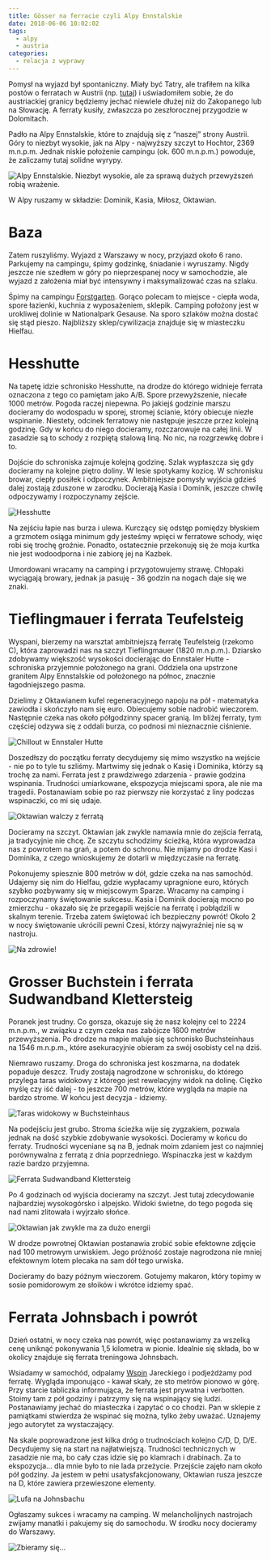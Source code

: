 ```yaml
---
title: Gösser na ferracie czyli Alpy Ennstalskie
date: 2018-06-06 10:02:02
tags:
  - alpy
  - austria
categories:
  - relacja z wyprawy
---
```


Pomysł na wyjazd był spontaniczny. Miały być Tatry, ale trafiłem na kilka postów o ferratach w Austrii (np. [tutaj](malo-za-duze-podroze.blogspot.com)) i uświadomiłem sobie, że do austriackiej granicy będziemy jechać niewiele dłużej niż do Zakopanego lub na Słowację. A ferraty kusiły, zwłaszcza po zeszłorocznej przygodzie w Dolomitach.

Padło na Alpy Ennstalskie, które to znajdują się z “naszej” strony Austrii. Góry to niezbyt wysokie, jak na Alpy - najwyższy szczyt to Hochtor, 2369 m.n.p.m. Jednak niskie położenie campingu (ok. 600 m.n.p.m.) powoduje, że zaliczamy tutaj solidne wyrypy.

![Alpy Ennstalskie. Niezbyt wysokie, ale za sprawą dużych przewyższeń robią wrażenie.](/images/austria-2018/1.png)

W Alpy ruszamy w składzie: Dominik, Kasia, Miłosz, Oktawian.

# Baza

Zatem ruszyliśmy. Wyjazd z Warszawy w nocy, przyjazd około 6 rano. Parkujemy na campingu, śpimy godzinkę, śniadanie i wyruszamy. Nigdy jeszcze nie szedłem w góry po nieprzespanej nocy w samochodzie, ale wyjazd z założenia miał być intensywny i maksymalizować czas na szlaku.

Śpimy na campingu [Forstgarten](http://www.landesforste.at/index.php?id=29). Gorąco polecam to miejsce - ciepła woda, spore łazienki, kuchnia z wyposażeniem, sklepik. Camping położony jest w urokliwej dolinie w Nationalpark Gesause. Na sporo szlaków można dostać się stąd pieszo. Najbliższy sklep/cywilizacja znajduje się w miasteczku Hielfau. 

# Hesshutte

Na tapetę idzie schronisko Hesshutte, na drodze do którego widnieje ferrata oznaczona z tego co pamiętam jako A/B. Spore przewyższenie, niecałe 1000 metrów. Pogoda raczej niepewna. Po jakiejś godzinie marszu docieramy do wodospadu w sporej, stromej ścianie, który obiecuje niezłe wspinanie. Niestety, odcinek ferratowy nie następuje jeszcze przez kolejną godzinę. Gdy w końcu do niego docieramy, rozczarowuje na całej linii. W zasadzie są to schody z rozpiętą stalową liną. No nic, na rozgrzewkę dobre i to.

Dojście do schroniska zajmuje kolejną godzinę. Szlak wypłaszcza się gdy docieramy na kolejne piętro doliny. W lesie spotykamy kozicę. W schronisku browar, ciepły posiłek i odpoczynek. Ambitniejsze pomysły wyjścia gdzieś dalej zostają zduszone w zarodku. Docierają Kasia i Dominik, jeszcze chwilę odpoczywamy i rozpoczynamy zejście.

![Hesshutte](/images/austria-2018/3.png)

Na zejściu łapie nas burza i ulewa. Kurczący się odstęp pomiędzy błyskiem a grzmotem osiąga minimum gdy jesteśmy wpięci w ferratowe schody, więc robi się trochę groźnie. Ponadto, ostatecznie przekonuję się że moja kurtka nie jest wodoodporna i nie zabiorę jej na Kazbek.

Umordowani wracamy na camping i przygotowujemy strawę. Chłopaki wyciągają browary, jednak ja pasuję - 36 godzin na nogach daje się we znaki.

# Tieflingmauer i ferrata Teufelsteig

Wyspani, bierzemy na warsztat ambitniejszą ferratę Teufelsteig (rzekomo C), która zaprowadzi nas na szczyt Tieflingmauer (1820 m.n.p.m.). Dziarsko zdobywamy większość wysokości docierając do Ennstaler Hutte - schroniska przyjemnie położonego na grani. Oddziela ona upstrzone granitem Alpy Ennstalskie od położonego na północ, znacznie łagodniejszego pasma.

Dzielimy z Oktawianem kufel regeneracyjnego napoju na pół - matematyka zawiodła i skończyło nam się euro. Obiecujemy sobie nadrobić wieczorem. Następnie czeka nas około półgodzinny spacer granią. Im bliżej ferraty, tym częściej odzywa się z oddali burza, co podnosi mi nieznacznie ciśnienie. 

![Chillout w Ennstaler Hutte](/images/austria-2018/4.png)

Doszedłszy do początku ferraty decydujemy się mimo wszystko na wejście - nie po to tyle tu szliśmy. Martwimy się jednak o Kasię i Dominika, którzy są trochę za nami. Ferrata jest z prawdziwego zdarzenia - prawie godzina wspinania. Trudności umiarkowane, ekspozycja miejscami spora, ale nie ma tragedii. Postanawiam sobie po raz pierwszy nie korzystać z liny podczas wspinaczki, co mi się udaje. 

![Oktawian walczy z ferratą](/images/austria-2018/5.png)

Docieramy na szczyt. Oktawian jak zwykle namawia mnie do zejścia ferratą, ja tradycyjnie nie chcę. Ze szczytu schodzimy ścieżką, która wyprowadza nas z powrotem na grań, a potem do schronu. Nie mijamy po drodze Kasi i Dominika, z czego wnioskujemy że dotarli w międzyczasie na ferratę.

Pokonujemy spiesznie 800 metrów w dół, gdzie czeka na nas samochód. Udajemy się nim do Hielfau, gdzie wypłacamy upragnione euro, których szybko pozbywamy się w miejscowym Sparze. Wracamy na camping i rozpoczynamy świętowanie sukcesu. Kasia i Dominik docierają mocno po zmierzchu - okazało się że przegapili wejście na ferratę i pobłądzili w skalnym terenie. Trzeba zatem świętować ich bezpieczny powrót! Około 2 w nocy świętowanie ukrócili pewni Czesi, którzy najwyraźniej nie są w nastroju.

![Na zdrowie!](/images/austria-2018/7.png)

# Grosser Buchstein i ferrata Sudwandband Klettersteig

Poranek jest trudny. Co gorsza, okazuje się że nasz kolejny cel to 2224 m.n.p.m., w związku z czym czeka nas zabójcze 1600 metrów przewyższenia. Po drodze na mapie maluje się schronisko Buchsteinhaus na 1546 m.n.p.m., które asekuracyjnie obieram za swój osobisty cel na dziś.

Niemrawo ruszamy. Droga do schroniska jest koszmarna, na dodatek popaduje deszcz. Trudy zostają nagrodzone w schronisku, do którego przylega taras widokowy z którego jest rewelacyjny widok na dolinę. Ciężko myślę czy iść dalej - to jeszcze 700 metrów, które wygląda na mapie na bardzo strome. W końcu jest decyzja - idziemy.

![Taras widokowy w Buchsteinhaus](/images/austria-2018/9.png)

Na podejściu jest grubo. Stroma ścieżka wije się zygzakiem, pozwala jednak na dość szybkie zdobywanie wysokości. Docieramy w końcu do ferraty. Trudności wyceniane są na B, jednak moim zdaniem jest co najmniej porównywalna z ferratą z dnia poprzedniego. Wspinaczka jest w każdym razie bardzo przyjemna.

![Ferrata Sudwandband Klettersteig](/images/austria-2018/12.png)

Po 4 godzinach od wyjścia docieramy na szczyt. Jest tutaj zdecydowanie najbardziej wysokogórsko i alpejsko. Widoki świetne, do tego pogoda się nad nami zlitowała i wyjrzało słońce.

![Oktawian jak zwykle ma za dużo energii](/images/austria-2018/14.png)

W drodze powrotnej Oktawian postanawia zrobić sobie efektowne zdjęcie nad 100 metrowym urwiskiem. Jego próżność zostaje nagrodzona nie mniej efektownym lotem plecaka na sam dół tego urwiska.

Docieramy do bazy późnym wieczorem. Gotujemy makaron, który topimy w sosie pomidorowym ze słoików i wkrótce idziemy spać. 

# Ferrata Johnsbach i powrót

Dzień ostatni, w nocy czeka nas powrót, więc postanawiamy za wszelką cenę uniknąć pokonywania 1,5 kilometra w pionie. Idealnie się składa, bo w okolicy znajduje się ferrata treningowa Johnsbach.

Wsiadamy w samochód, odpalamy [Wspin](https://www.youtube.com/watch?v=aAVRd5q8Ltg) Jareckiego i podjeżdżamy pod ferratę. Wygląda imponująco - kawał skały, ze sto metrów pionowo w górę. Przy starcie tabliczka informująca, że ferrata jest prywatna i verbotten. Stoimy tam z pół godziny i patrzymy się na wspinający się ludzi. Postanawiamy jechać do miasteczka i zapytać o co chodzi. Pan w sklepie z pamiątkami stwierdza że wspinać się można, tylko żeby uważać. Uznajemy jego autorytet za wystaczający.

Na skale poprowadzone jest kilka dróg o trudnościach kolejno C/D, D, D/E. Decydujemy się na start na najłatwiejszą. Trudności technicznych w zasadzie nie ma, bo cały czas idzie się po klamrach i drabinach. Za to ekspozycja… dla mnie było to nie lada przeżycie. Przejście zajęło nam około pół godziny. Ja jestem w pełni usatysfakcjonowany, Oktawian rusza jeszcze na D, które zawiera przewieszone elementy.

![Lufa na Johnsbachu](/images/austria-2018/18.png)

Ogłaszamy sukces i wracamy na camping. W melancholijnych nastrojach zwijamy manatki i pakujemy się do samochodu. W środku nocy docieramy do Warszawy. 

![Zbieramy się...](/images/austria-2018/16.png)